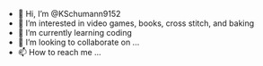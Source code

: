 - 👋 Hi, I’m @KSchumann9152
- 👀 I’m interested in video games, books, cross stitch, and baking
- 🌱 I’m currently learning coding
- 💞️ I’m looking to collaborate on ...
- 📫 How to reach me ...

<!---
KSchumann9152/KSchumann9152 is a ✨ special ✨ repository because its `README.md` (this file) appears on your GitHub profile.
You can click the Preview link to take a look at your changes.
--->
